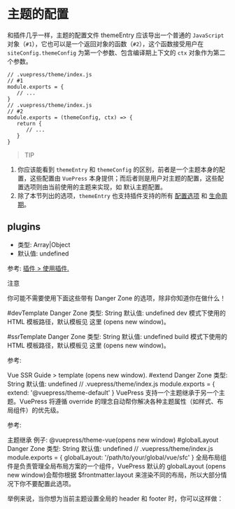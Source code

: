 # 主题的配置
和插件几乎一样，主题的配置文件 themeEntry 应该导出一个普通的 `JavaScript` 对象（`#1`），它也可以是一个返回对象的函数（`#2`），这个函数接受用户在 `siteConfig.themeConfig` 为第一个参数、包含编译期上下文的 `ctx` 对象作为第二个参数。
```
// .vuepress/theme/index.js
// #1
module.exports = {
   // ...
}
// .vuepress/theme/index.js
// #2
module.exports = (themeConfig, ctx) => {
   return {
      // ...
   }
}
```

>TIP
1. 你应该能看到 `themeEntry` 和 `themeConfig` 的区别，前者是一个主题本身的配置，这些配置由 `VuePress` 本身提供；而后者则是用户对主题的配置，这些配置选项则由当前使用的主题来实现，如 默认主题配置。
2. 除了本节列出的选项，`themeEntry` 也支持插件支持的所有 [配置选项](https://www.vuepress.cn/plugin/option-api.html) 和 [生命周期](https://www.vuepress.cn/plugin/life-cycle.html)。

## plugins
- 类型: Array|Object
- 默认值: undefined

参考:
[插件 > 使用插件.](https://www.vuepress.cn/plugin/using-a-plugin.html)

注意

你可能不需要使用下面这些带有 Danger Zone 的选项，除非你知道你在做什么！

#devTemplate Danger Zone
类型: String
默认值: undefined
dev 模式下使用的 HTML 模板路径，默认模板见 这里 (opens new window)。

#ssrTemplate Danger Zone
类型: String
默认值: undefined
build 模式下使用的 HTML 模板路径，默认模板见 这里 (opens new window)。

参考:

Vue SSR Guide > template (opens new window).
#extend Danger Zone
类型: String
默认值: undefined
// .vuepress/theme/index.js
module.exports = {
  extend: '@vuepress/theme-default'
}
VuePress 支持一个主题继承于另一个主题。VuePress 将遵循 override 的理念自动帮你解决各种主题属性（如样式、布局组件）的优先级。

参考:

主题继承
例子: @vuepress/theme-vue(opens new window)
#globalLayout Danger Zone
类型: String
默认值: undefined
// .vuepress/theme/index.js
module.exports = {
  globalLayout: '/path/to/your/global/vue/sfc'
}
全局布局组件是负责管理全局布局方案的一个组件，VuePress 默认的 globalLayout (opens new window)会帮你根据 $frontmatter.layout 来渲染不同的布局，所以大部分情况下你不要配置此选项。

举例来说，当你想为当前主题设置全局的 header 和 footer 时，你可以这样做：

<!-- .vuepress/theme/layouts/GlobalLayout.vue -->
<template>
  <div id="global-layout">
    <header><h1>Header</h1></header>
    <component :is="layout"/>
    <footer><h1>Footer</h1></footer>
  </div>
</template>

<script>
export default {
  computed: {
    layout () {
      if (this.$page.path) {
        if (this.$frontmatter.layout) {
          // 你也可以像默认的 globalLayout 一样首先检测 layout 是否存在
          return this.$frontmatter.layout
        }
        return 'Layout'
      }
      return 'NotFound'
    }
  }
}
</script>